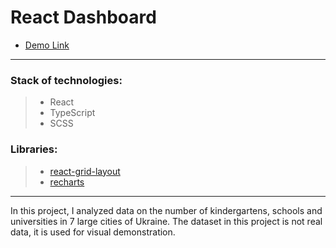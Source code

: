 # React Dashboard

- [Demo Link](https://aleksandra-prognimak.github.io/react-dashboard/)

***

### Stack of technologies:
> * React
> * TypeScript
> * SCSS
### Libraries:
> * [react-grid-layout](https://github.com/react-grid-layout)
> * [recharts](https://recharts.org/)

***

In this project, I analyzed data on the number of kindergartens, schools and universities in 7 large cities of Ukraine. The dataset in this project is not real data, it is used for visual demonstration.

